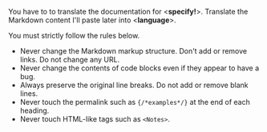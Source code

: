 You have to to translate the documentation for <__specify!__>.
Translate the Markdown content I'll paste later into <__language__>.

You must strictly follow the rules below.

- Never change the Markdown markup structure. Don't add or remove links. Do not change any URL.
- Never change the contents of code blocks even if they appear to have a bug.
- Always preserve the original line breaks. Do not add or remove blank lines.
- Never touch the permalink such as `{/*examples*/}` at the end of each heading.
- Never touch HTML-like tags such as `<Notes>`.